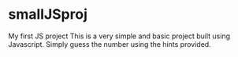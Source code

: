 # smallJSproj
My first JS project
This is a very simple and basic project built using Javascript.
Simply guess the number using the hints provided.
